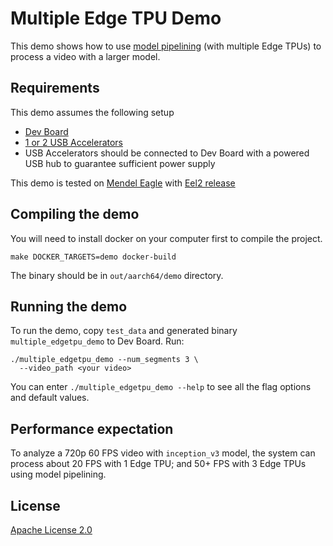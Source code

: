 # Multiple Edge TPU Demo

This demo shows how to use
[model pipelining](https://coral.ai/docs/edgetpu/pipeline/) (with multiple Edge
TPUs) to process a video with a larger model.

## Requirements

This demo assumes the following setup

*   [Dev Board](https://coral.ai/products/dev-board/)
*   [1 or 2 USB Accelerators](https://coral.ai/products/accelerator/)
*   USB Accelerators should be connected to Dev Board with a powered USB hub to
    guarantee sufficient power supply

This demo is tested on [Mendel Eagle](https://coral.ai/software/) with
[Eel2 release](https://github.com/google-coral/edgetpu/commit/c48c88871fd3d2e10d298126cd6a08b88d22496c)

## Compiling the demo

You will need to install docker on your computer first to compile the project.

```
make DOCKER_TARGETS=demo docker-build
```

The binary should be in `out/aarch64/demo` directory.

## Running the demo

To run the demo, copy `test_data` and generated binary `multiple_edgetpu_demo`
to Dev Board. Run:

```
./multiple_edgetpu_demo --num_segments 3 \
  --video_path <your video>
```

You can enter `./multiple_edgetpu_demo --help` to see all the flag options and
default values.

## Performance expectation

To analyze a 720p 60 FPS video with `inception_v3` model, the system can process
about 20 FPS with 1 Edge TPU; and 50+ FPS with 3 Edge TPUs using model
pipelining.

## License

[Apache License 2.0](LICENSE)

